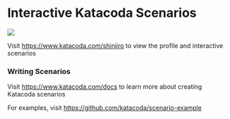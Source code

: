 # Interactive Katacoda Scenarios

[![](http://shields.katacoda.com/katacoda/shinjiro/count.svg)](https://www.katacoda.com/shinjiro "Get your profile on Katacoda.com")

Visit https://www.katacoda.com/shinjiro to view the profile and interactive scenarios

### Writing Scenarios
Visit https://www.katacoda.com/docs to learn more about creating Katacoda scenarios

For examples, visit https://github.com/katacoda/scenario-example
